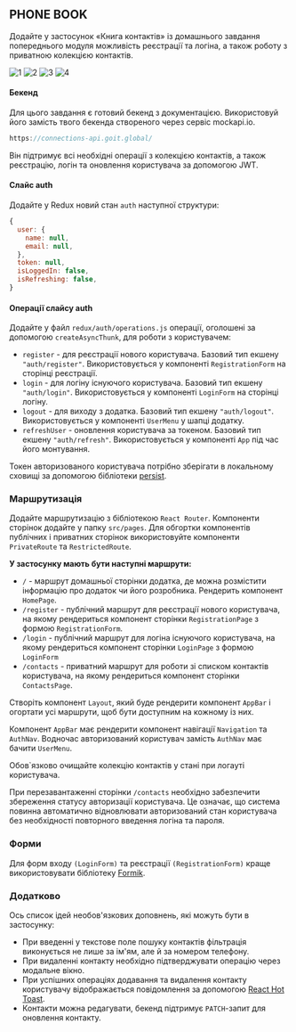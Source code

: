 ## PHONE BOOK

Додайте у застосунок «Книга контактів» із домашнього завдання попереднього
модуля можливість реєстрації та логіна, а також роботу з приватною колекцією
контактів.

![1](https://github.com/user-attachments/assets/3312edd4-b6c6-4677-a62b-015f86668237)
![2](https://github.com/user-attachments/assets/c2c64968-02db-42d5-abfb-b79e9cae1413)
![3](https://github.com/user-attachments/assets/8b0c5fea-ce6f-4bd0-aa3d-e5dddc9771b4)
![4](https://github.com/user-attachments/assets/e13dc50e-62a0-4779-b4a2-d41a27508abd)

#### Бекенд

Для цього завдання є готовий бекенд з документацією. Використовуй його замість
твого бекенда створеного через сервіс mockapi.io.

```js
https://connections-api.goit.global/
```

Він підтримує всі необхідні операції з колекцією контактів, а також реєстрацію,
логін та оновлення користувача за допомогою JWT.

#### Слайс auth

Додайте у Redux новий стан `auth` наступної структури:

```js
{
  user: {
    name: null,
    email: null,
  },
  token: null,
  isLoggedIn: false,
  isRefreshing: false,
}
```

#### Операції слайсу auth

Додайте у файл `redux/auth/operations.js` операції, оголошені за допомогою
`createAsyncThunk`, для роботи з користувачем:

- `register` - для реєстрації нового користувача. Базовий тип екшену
  `"auth/register"`. Використовується у компоненті `RegistrationForm` на
  сторінці реєстрації.
- `login` - для логіну існуючого користувача. Базовий тип екшену `"auth/login"`.
  Використовується у компоненті `LoginForm` на сторінці логіну.
- `logout` - для виходу з додатка. Базовий тип екшену `"auth/logout"`.
  Використовується у компоненті `UserMenu` у шапці додатку.
- `refreshUser` - оновлення користувача за токеном. Базовий тип екшену
  `"auth/refresh"`. Використовується у компоненті `App` під час його монтування.

Токен авторизованого користувача потрібно зберігати в локальному сховищі за
допомогою бібліотеки [persist](https://github.com/rt2zz/redux-persist#readme).

### Маршрутизація

Додайте маршрутизацію з бібліотекою `React Router`. Компоненти сторінок додайте
у папку `src/pages`. Для обгортки компонентів публічних і приватних сторінок
використовуйте компоненти `PrivateRoute` та `RestrictedRoute`.

**У застосунку мають бути наступні маршрути:**

- `/` - маршрут домашньої сторінки додатка, де можна розмістити інформацію про
  додаток чи його розробника. Рендерить компонент `HomePage`.
- `/register` - публічний маршрут для реєстрації нового користувача, на якому
  рендериться компонент сторінки `RegistrationPage` з формою `RegistrationForm`.
- `/login` - публічний маршрут для логіна існуючого користувача, на якому
  рендериться компонент сторінки `LoginPage` з формою `LoginForm`
- `/contacts` - приватний маршрут для роботи зі списком контактів користувача,
  на якому рендериться компонент сторінки `ContactsPage`.

Створіть компонент `Layout`, який буде рендерити компонент `AppBar` і огортати
усі маршрути, щоб бути доступним на кожному із них.

Компонент `AppBar` має рендерити компонент навігації `Navigation` та `AuthNav`.
Водночас авторизований користувач замість `AuthNav` має бачити `UserMenu`.

Обов`язково очищайте колекцію контактів у стані при логауті користувача.

При перезавантаженні сторінки `/contacts` необхідно забезпечити збереження
статусу авторизації користувача. Це означає, що система повинна автоматично
відновлювати авторизований стан користувача без необхідності повторного введення
логіна та пароля.

### Форми

Для форм входу `(LoginForm)` та реєстрації `(RegistrationForm)` краще
використовувати бібліотеку [Formik](https://formik.org/).

### Додатково

Ось список ідей необов'язкових доповнень, які можуть бути в застосунку:

- При введенні у текстове поле пошуку контактів фільтрація виконується не лише
  за ім'ям, але й за номером телефону.
- При видаленні контакту необхідно підтверджувати операцію через модальне вікно.
- При успішних операціях додавання та видалення контакту користувачу
  відображається повідомлення за допомогою
  [React Hot Toast](https://react-hot-toast.com/).
- Контакти можна редагувати, бекенд підтримує `PATCH`-запит для оновлення
  контакту.
